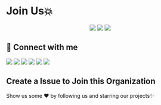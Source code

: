 # Join Us💥

<div align="center">

<a href="https://github.com/websycode"><img src="https://badges.frapsoft.com/os/v1/open-source.svg?v=103"></a>
<a href="https://github.com/websycode"><img src="https://img.shields.io/badge/Built%20by-developers%20%3C%2F%3E-0059b3"></a>
<a href="https://github.com/websycode"><img src="https://img.shields.io/static/v1.svg?label=Contributions&message=Welcome&color=yellow"></a>

</div>

## 🤝 Connect with me

[<img src="https://img.shields.io/badge/linkedin-%230077B5.svg?&style=for-the-badge&logo=linkedin&logoColor=white">](https://www.linkedin.com/company/websycode)
[<img src="https://img.shields.io/badge/Instagram-E4405F?style=for-the-badge&logo=instagram&logoColor=white">](https://www.instagram.com/websycode/?hl=en)
[<img src="https://img.shields.io/badge/Twitter-1DA1F2?style=for-the-badge&logo=twitter&logoColor=white">](https://twitter.com/WebSyCode1)
[<img src="https://img.shields.io/badge/Facebook-1877F2?style=for-the-badge&logo=facebook&logoColor=white">](https://www.linkedin.com/company/websycode)
[<img src="https://img.shields.io/badge/Gmail-D14836?style=for-the-badge&logo=gmail&logoColor=white">](https://info.websycode@gmail.com)
[<img src="https://img.shields.io/badge/YouTube-FF0000?style=for-the-badge&logo=youtube&logoColor=white">](https://www.youtube.com/channel/UCg_-is2ZnoHDen4br_If-WA)

## Create a Issue to Join this Organization
Show us some ❤ by following us and starring our projects✨

